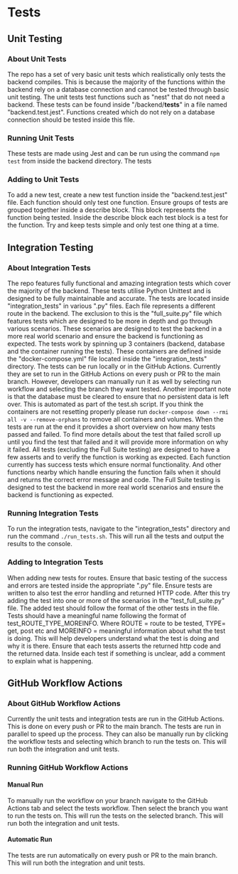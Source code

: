 # Tests

## Unit Testing

### About Unit Tests

The repo has a set of very basic unit tests which realistically only tests the backend compiles. This is because the majority of the functions within the backend rely on a database connection and cannot be tested through basic unit testing. The unit tests test functions such as "nest" that do not need a backend. These tests can be found inside "/backend/__tests__" in a file named "backend.test.jest". Functions created which do not rely on a database connection should be tested inside this file.

### Running Unit Tests

These tests are made using Jest and can be run using the command `npm test` from inside the backend directory. The tests

### Adding to Unit Tests

To add a new test, create a new test function inside the "backend.test.jest" file. Each function should only test one function. Ensure groups of tests are grouped together inside a describe block. This block represents the function being tested. Inside the describe block each test block is a test for the function. Try and keep tests simple and only test one thing at a time.

## Integration Testing

### About Integration Tests

The repo features fully functional and amazing integration tests which cover the majority of the backend. These tests utilise Python Unittest and is designed to be fully maintainable and accurate. The tests are located inside "integration_tests" in various ".py" files. Each file represents a different route in the backend. The exclusion to this is the "full_suite.py" file which features tests which are designed to be more in depth and go through various scenarios. These scenarios are designed to test the backend in a more real world scenario and ensure the backend is functioning as expected. The tests work by spinning up 3 containers (backend, database and the container running the tests). These containers are defined inside the "docker-compose.yml" file located inside the "integration_tests" directory. The tests can be run locally or in the GitHub Actions. Currently they are set to run in the GitHub Actions on every push or PR to the main branch. However, developers can manually run it as well by selecting run workflow and selecting the branch they want tested. Another important note is that the database must be cleared to ensure that no persistent data is left over. This is automated as part of the test.sh script. If you think the containers are not resetting properly please run ```docker-compose down --rmi all -v --remove-orphans``` to remove all containers and volumes. When the tests are run at the end it provides a short overview on how many tests passed and failed. To find more details about the test that failed scroll up until you find the test that failed and it will provide more information on why it failed. All tests (excluding the Full Suite testing) are designed to have a few asserts and to verify the function is working as expected. Each function currently has success tests which ensure normal functionality. And other functions nearby which handle ensuring the function fails when it should and returns the correct error message and code. The Full Suite testing is designed to test the backend in more real world scenarios and ensure the backend is functioning as expected.

### Running Integration Tests

To run the integration tests, navigate to the "integration_tests" directory and run the command `./run_tests.sh`. This will run all the tests and output the results to the console.

### Adding to Integration Tests

When adding new tests for routes. Ensure that basic testing of the success and errors are tested inside the appropriate ".py" file. Ensure tests are written to also test the error handling and returned HTTP code. After this try adding the test into one or more of the scenarios in the "test_full_suite.py" file. The added test should follow the format of the other tests in the file. Tests should have a meaningful name following the format of test_ROUTE_TYPE_MOREINFO. Where ROUTE = route to be tested, TYPE= get, post  etc and MOREINFO = meaningful information about what the test is doing. This will help developers understand what the test is doing and why it is there. Ensure that each tests asserts the returned http code and the returned data. Inside each test if something is unclear, add a comment to explain what is happening.

## GitHub Workflow Actions

### About GitHub Workflow Actions

Currently the unit tests and integration tests are run in the GitHub Actions. This is done on every push or PR to the main branch. The tests are run in parallel to speed up the process. They can also be manually run by clicking the workflow tests and selecting which branch to run the tests on. This will run both the integration and unit tests.

### Running GitHub Workflow Actions

#### Manual Run

To manually run the workflow on your branch navigate to the GitHub Actions tab and select the tests workflow. Then select the branch you want to run the tests on. This will run the tests on the selected branch. This will run both the integration and unit tests.

#### Automatic Run

The tests are run automatically on every push or PR to the main branch. This will run both the integration and unit tests.

